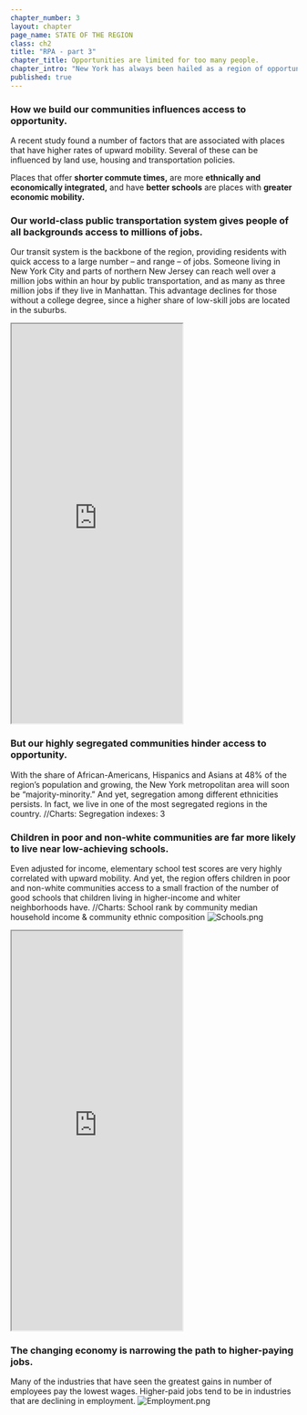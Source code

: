 ```yaml
---
chapter_number: 3
layout: chapter
page_name: STATE OF THE REGION
class: ch2
title: "RPA - part 3"
chapter_title: Opportunities are limited for too many people.
chapter_intro: "New York has always been hailed as a region of opportunity, built by millions of immigrants and their descendants who worked hard to climb the economic ladder. Today still, the breadth of job, career and business possibilities available here attracts everyone from the unskilled to successful professionals and entrepreneurs.   A person born into poverty has a better chance becoming an affluent adult here than in many other U.S. metropolitan areas. But it’s still a long shot – just one in 10 people born in the poorest 20% of families reached the top 20% as adults (compared with one in 12 nationally). For many of the region’s residents, particularly those growing up in poor, African-American, Hispanic and Asian neighborhoods, the chances of climbing the economic ladder are slim. "
published: true
---
```


### How we build our communities influences access to opportunity.
A recent study found a number of factors that are associated with places that have higher rates of upward mobility. Several of these can be influenced by land use, housing and transportation policies.

Places that offer
**shorter commute times,**
are more
**ethnically and economically integrated,**
and have
**better schools**
are places with
**greater economic mobility.**

### Our world-class public transportation system gives people of all backgrounds access to millions of jobs.
Our transit system is the backbone of the region, providing residents with quick access to a large number – and range – of jobs. Someone living in New York City and parts of northern New Jersey can reach well over a million jobs within an hour by public transportation, and as many as three million jobs if they live in Manhattan. This advantage declines for those without a college degree, since a higher share of low-skill jobs are located in the suburbs.

<iframe src="http://rpa.conveyal.com/jobs" height="700" class="wrap-map"></iframe>

### But our highly segregated communities hinder access to opportunity.
With the share of African-Americans, Hispanics and Asians at 48% of the region’s population and growing, the New York metropolitan area will soon be “majority-minority.” And yet, segregation among different ethnicities persists. In fact, we live in one of the most segregated regions in the country.
//Charts: Segregation indexes: 3

### Children in poor and non-white communities are far more likely to live near low-achieving schools.
Even adjusted for income, elementary school test scores are very highly correlated with upward mobility. And yet, the region offers children in poor and non-white communities access to a small fraction of the number of good schools that children living in higher-income and whiter neighborhoods have.
//Charts: School rank by community median household income & community ethnic composition
![Schools.png](/rpa/media/Schools.png)
<iframe src="http://volkanunsal.github.io/rpa/maps/schools.html" height="700" class="wrap-map"></iframe>

### The changing economy is narrowing the path to higher-paying jobs.
Many of the industries that have seen the greatest gains in number of employees pay the lowest wages. Higher-paid jobs tend to be in industries that are declining in employment.
![Employment.png](/rpa/media/Employment.png)